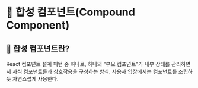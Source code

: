 # 📝 합성 컴포넌트(Compound Component)

## 📌 합성 컴포넌트란?
React 컴포넌트 설계 패턴 중 하나로, 하나의 "부모 컴포넌트"가 내부 상태를 관리하면서 자식 컴포넌트들과 상호작용을 구성하는 방식.
사용자 입장에서는 컴포넌트를 조립하듯 자연스럽게 사용한다.

